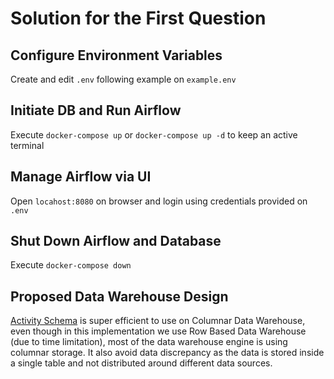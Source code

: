 # Solution for the First Question

## Configure Environment Variables

Create and edit `.env` following example on `example.env`

## Initiate DB and Run Airflow

Execute `docker-compose up` or `docker-compose up -d` to keep an active terminal

## Manage Airflow via UI

Open `locahost:8080` on browser and login using credentials provided on `.env`

## Shut Down Airflow and Database

Execute `docker-compose down`

## Proposed Data Warehouse Design

[Activity Schema](https://dbdiagram.io/d/629a171754ce26352755f2a7) is super efficient to use on Columnar Data Warehouse, even though in this implementation we use Row Based Data Warehouse (due to time limitation), most of the data warehouse engine is using columnar storage. It also avoid data discrepancy as the data is stored inside a single table and not distributed around different data sources.

